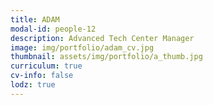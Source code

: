 ```yaml
---
title: ADAM 
modal-id: people-12
description: Advanced Tech Center Manager
image: img/portfolio/adam_cv.jpg
thumbnail: assets/img/portfolio/a_thumb.jpg
curriculum: true
cv-info: false
lodz: true
---
```


